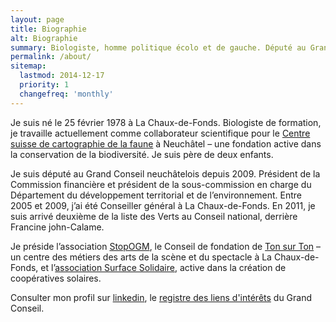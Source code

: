 ```yaml
---
layout: page
title: Biographie
alt: Biographie
summary: Biologiste, homme politique écolo et de gauche. Député au Grand Conseil neuchâtelois. Candidat des Verts au Conseil national et au Conseil des Etats. Président de StopOGM.
permalink: /about/
sitemap:
  lastmod: 2014-12-17
  priority: 1
  changefreq: 'monthly'
---
```


Je suis né le 25 février 1978 à La Chaux-de-Fonds. Biologiste de formation, je travaille actuellement comme collaborateur
scientifique pour le [Centre suisse de cartographie de la faune](http://www.cscf.ch "site du CSCF") à Neuchâtel –
une fondation active dans la conservation de la biodiversité. Je suis père de deux enfants.

Je suis député au Grand Conseil neuchâtelois depuis 2009. Président de la Commission financière et président de la
sous-commission en charge du Département du développement territorial et de l’environnement.
Entre 2005 et 2009, j’ai été Conseiller général à La Chaux-de-Fonds. En 2011, je suis arrivé deuxième de la liste des
Verts au Conseil national, derrière Francine john-Calame.

Je préside l’association [StopOGM](http://www.stopogm.ch), le Conseil de fondation de [Ton sur Ton](http://www.ton-sur-ton.ch) –
un centre des métiers des arts de la scène et du spectacle à La Chaux-de-Fonds,
et l’[association Surface Solidaire](http://surfacesolidaire.ch), active dans la création de coopératives solaires.

Consulter mon profil sur [linkedin](https://lnkd.in/d9499AE),
le [registre des liens d'intérêts](http://www.ne.ch/autorites/GC/composition/Pages/Liste-liens-interets.aspx) du
Grand Conseil.